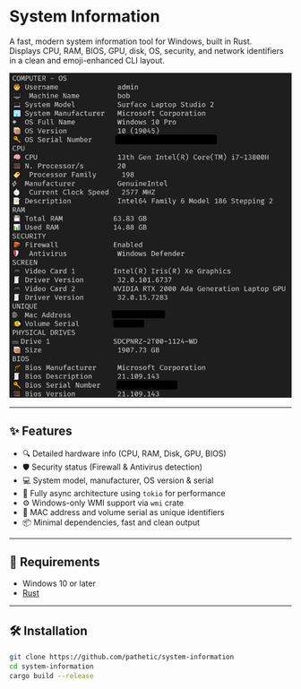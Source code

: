 # System Information

A fast, modern system information tool for Windows, built in Rust.  
Displays CPU, RAM, BIOS, GPU, disk, OS, security, and network identifiers in a clean and emoji-enhanced CLI layout.

![screenshot](images/screenshot.png)

---

## ✨ Features

- 🔍 Detailed hardware info (CPU, RAM, Disk, GPU, BIOS)
- 🛡️ Security status (Firewall & Antivirus detection)
- 💻 System model, manufacturer, OS version & serial
- 🧠 Fully async architecture using `tokio` for performance
- ⚙️ Windows-only WMI support via `wmi` crate
- 📡 MAC address and volume serial as unique identifiers
- 📦 Minimal dependencies, fast and clean output

---

## 🚀 Requirements

- Windows 10 or later
- [Rust](https://rust-lang.org/tools/install)

---

## 🛠 Installation

```bash
git clone https://github.com/pathetic/system-information
cd system-information
cargo build --release
```
